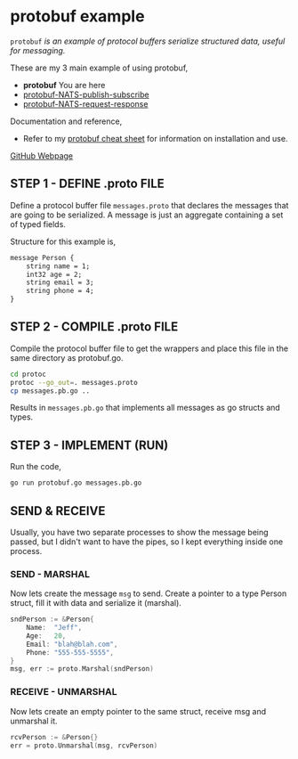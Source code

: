 # protobuf example

`protobuf`  _is an example of
protocol buffers serialize structured data, useful for messaging._

These are my 3 main example of using protobuf,

* **protobuf** You are here
* [protobuf-NATS-publish-subscribe](https://github.com/JeffDeCola/my-go-examples/tree/master/messaging/protobuf-NATS-publish-subscribe)
* [protobuf-NATS-request-response](https://github.com/JeffDeCola/my-go-examples/tree/master/messaging/protobuf-NATS-request-response)

Documentation and reference,

* Refer to my
  [protobuf cheat sheet](https://github.com/JeffDeCola/my-cheat-sheets/tree/master/software/development/software-architectures/messaging/protobuf-cheat-sheet)
  for information on installation and use.

[GitHub Webpage](https://jeffdecola.github.io/my-go-examples/)

## STEP 1 - DEFINE .proto FILE

Define a protocol buffer file `messages.proto` that
declares the messages that are going to be serialized.
A message is just an aggregate containing a set of typed fields.

Structure for this example is,

```txt
message Person {
    string name = 1;
    int32 age = 2;
    string email = 3;
    string phone = 4;
}
```

## STEP 2 - COMPILE .proto FILE

Compile the protocol buffer file to get the wrappers and
place this file in the same directory as protobuf.go.

```bash
cd protoc
protoc --go_out=. messages.proto
cp messages.pb.go ..
```

Results in `messages.pb.go` that
implements all messages as go structs and types.

## STEP 3 - IMPLEMENT (RUN)

Run the code,

```bash
go run protobuf.go messages.pb.go
```

## SEND & RECEIVE

Usually, you have two separate processes to show the message being passed, but I
didn't want to have the pipes, so I kept everything inside one process.

### SEND - MARSHAL

Now lets create the message `msg` to send. Create a pointer
to a type Person struct, fill it with data and serialize it (marshal).

```go
sndPerson := &Person{
    Name:  "Jeff",
    Age:   20,
    Email: "blah@blah.com",
    Phone: "555-555-5555",
}
msg, err := proto.Marshal(sndPerson)
```

### RECEIVE - UNMARSHAL

Now lets create an empty pointer to the
same struct, receive msg and unmarshal it.

```go
rcvPerson := &Person{}
err = proto.Unmarshal(msg, rcvPerson)
```
